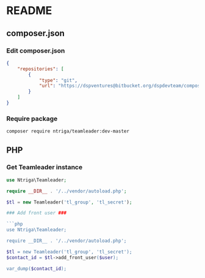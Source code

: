 # README #

## composer.json ##

### Edit composer.json ###

```json
{
	"repositories": [
		{
			"type": "git",
			"url": "https://dspventures@bitbucket.org/dspdevteam/composer-ntriga-teamleader.git"
		}
	]
}
```

### Require package ###

```
composer require ntriga/teamleader:dev-master
```

## PHP ##


### Get Teamleader instance ###

```php
use Ntriga\Teamleader;

require __DIR__ . '/../vendor/autoload.php';

$tl = new Teamleader('tl_group', 'tl_secret');

### Add front user ###

```php
use Ntriga\Teamleader;

require __DIR__ . '/../vendor/autoload.php';

$tl = new Teamleader('tl_group', 'tl_secret');
$contact_id = $tl->add_front_user($user);

var_dump($contact_id);
```